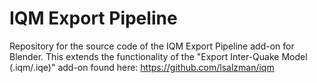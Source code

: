 # IQM Export Pipeline

Repository for the source code of the IQM Export Pipeline add-on for Blender.
This extends the functionality of the "Export Inter-Quake Model (.iqm/.iqe)" add-on found here: https://github.com/lsalzman/iqm